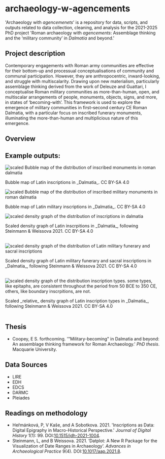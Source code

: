 # archaeology-w-agencements
'Archaeology with _agencemenets_' is a repository for data, scripts, and outputs related to data collection, cleaning, and analysis for the 2021-2025 PhD project 'Roman archaeology with _agencements_: Assemblage thinking and the ‘military community’ in _Dalmatia_ and beyond.'

## Project description
Contemporary engagements with Roman army communities are effective for their bottom-up and processual conceptualisations of community and communal participation. However, they are anthropocentric, inward-looking, and struggle with multiscalarity. Drawing upon new materialism, particularly assemblage thinking derived from the work of Deleuze and Guattari, I conceptualise Roman military communities as more-than-human, open, and multiscalar arrangements of people, monuments, objects, signs, and more, in states of ‘becoming-with’. This framework is used to explore the emergence of military communities in first–second century CE Roman Dalmatia, with a particular focus on inscribed funerary monuments, illuminating the more-than-human and multiplicious nature of this emergence.

## Overview

## Example outputs:
![scaled Bubble map of the distribution of inscribed monuments in roman dalmatia](output_images/geographical_distribution/08.LIRE_Dalmatia_all_types_scatter.jpeg)
<figcaption> Bubble map of Latin inscriptions in _Dalmatia_. CC BY-SA 4.0</figcaption>
<p> <p/>

![scaled Bubble map of the distribution of inscribed military monuments in roman dalmatia](output_images/geographical_distribution/03.LIRE_all_types_corpus_scatter.jpeg)
<figcaption> Bubble map of Latin military inscriptions in _Dalmatia_. CC BY-SA 4.0</figcaption>
<p> <p/>

![scaled density graph of the distribution of inscriptions in dalmatia](output_images/chronological_distribution/16.LIRE_Dalmatia_all_types_stepsize_15.jpeg)
<figcaption> Scaled density graph of Latin inscrpitions in _Dalmatia_, following Steinmann & Weissova 2021. CC BY-SA 4.0</figcaption> 
<br />

![scaled density graph of the distribution of Latin military funerary and sacral inscriptions](output_images/chronological_distribution/13.LIRE_corpus_plot_stepsize_15.jpeg)
<figcaption> Scaled density graph of Latin military funerary and sacral inscriptions in _Dalmatia_, following Steinmann & Weissova 2021. CC BY-SA 4.0</figcaption> 
<br />

![scaled density graph of the distribution inscription types. some types, like epitaphs, are consistent throughout the period from 50 BCE to 350 CE, others, like boundary inscrpitions, are not.](output_images/chronological_distribution/26.LIRE_Dalmatia_types_all_types_stepsize_15.jpeg)
<figcaption> Scaled _relative_ density graph of Latin inscription types in _Dalmatia_, following Steinmann & Weissova 2021. CC BY-SA 4.0</figcaption> 
<br />

## Thesis
- Coopey, E S. forthcoming. '"Military-becoming" in Dalmatia and beyond: An assemblage thinking framework for Roman Archaeology.' _PhD thesis_. Macquarie University.

## Data Sources
- LIRE
- EDH
- EDCS
- DARMC
- Pleiades

## Readings on methodology
- Heřmánková, P, V Kaše, and A Sobotkova. 2021. 'Inscriptions as Data: Digital Epigraphy in Macro-Historical Perspective.' _Journal of Digital History_ 1(1): 99. DOI:[10.1515/jdh-2021-1004](https://doi.org/10.1515/jdh-2021-1004).
- Steinmann, L, and B Weissova. 2021. ‘Datplot: A New R Package for the Visualization of Date Ranges in Archaeology’. _Advances in Archaeological Practice_ 9(4). DOI:[10.1017/aap.2021.8](https://doi.org/10.1017/aap.2021.8).